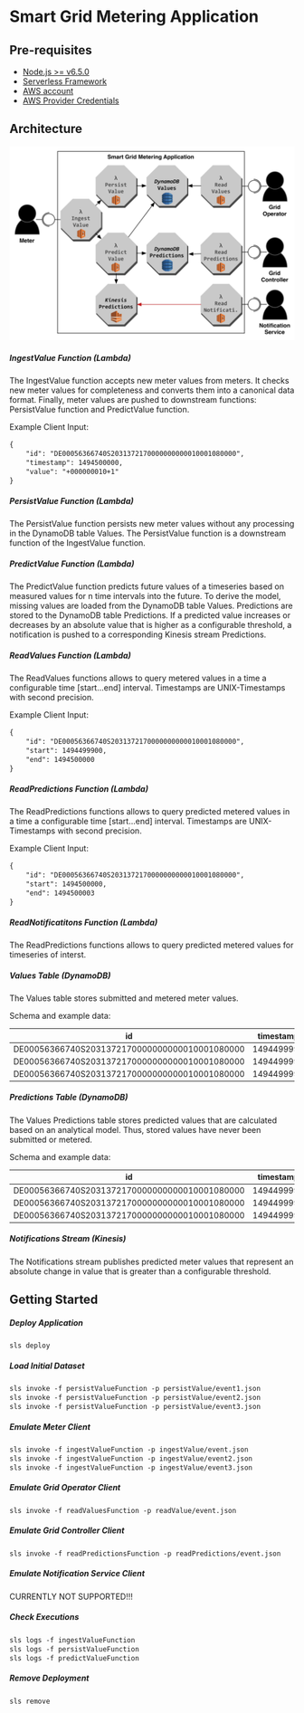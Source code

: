 # Smart Grid Metering Application

## Pre-requisites
+ [Node.js >= v6.5.0](https://nodejs.org/en/)
+ [Serverless Framework](https://serverless.com/)
+ [AWS account](https://aws.amazon.com/)
+ [AWS Provider Credentials](https://serverless.comaws )

## Architecture

![SMGA Architecture](./documentation/sgma-architecture.jpg)

##### IngestValue Function (Lambda)
The IngestValue function accepts new meter values from meters. It checks
 new meter values for completeness and converts them into a canonical
 data format. Finally, meter values are pushed to downstream functions:
 PersistValue function and PredictValue function.

Example Client Input:
```
{
    "id": "DE00056366740S2031372170000000000010001080000",
    "timestamp": 1494500000,
    "value": "+000000010+1"
}
```

##### PersistValue Function (Lambda)
The PersistValue function persists new meter values without any
processing in the DynamoDB table Values. The PersistValue function is a
downstream function of the IngestValue function.

##### PredictValue Function (Lambda)
The PredictValue function predicts future values of a timeseries based
on measured values for n time intervals into the future. To derive
the model, missing values are loaded from the DynamoDB table Values.
Predictions are stored to the DynamoDB table Predictions. If a predicted
value increases or decreases by an absolute value that is higher as a
configurable threshold, a notification is pushed to a corresponding
Kinesis stream Predictions.

##### ReadValues Function (Lambda)
The ReadValues functions allows to query metered values in a time a
configurable time [start...end] interval. Timestamps are UNIX-Timestamps
with second precision.

Example Client Input:
```
{
    "id": "DE00056366740S2031372170000000000010001080000",
    "start": 1494499900,
    "end": 1494500000
}
```

##### ReadPredictions Function (Lambda)
The ReadPredictions functions allows to query predicted metered values
in a time a configurable time [start...end] interval. Timestamps are
UNIX-Timestamps with second precision.

Example Client Input:
```
{
    "id": "DE00056366740S2031372170000000000010001080000",
    "start": 1494500000,
    "end": 1494500003
}
```

##### ReadNotificatitons Function (Lambda)
The ReadPredictions functions allows to query predicted metered values
for timeseries of interst.

##### Values Table (DynamoDB)

The Values table stores submitted and metered meter values.

Schema and example data:

| id                                            | timestamp  | value        |
| --------------------------------------------- |:----------:| ------------:|
| DE00056366740S2031372170000000000010001080000 | 1494499997 | +000000010+1 |
| DE00056366740S2031372170000000000010001080000 | 1494499998 | +000000040+1 |
| DE00056366740S2031372170000000000010001080000 | 1494499999 | +000000010+1 |


##### Predictions Table (DynamoDB)

The Values Predictions table stores predicted values that are calculated
based on an analytical model. Thus, stored values have never been
submitted or metered.

Schema and example data:

| id                                            | timestamp  | value        |
| --------------------------------------------- |:----------:| ------------:|
| DE00056366740S2031372170000000000010001080000 | 1494499997 | +000000010+1 |
| DE00056366740S2031372170000000000010001080000 | 1494499998 | +000000040+1 |
| DE00056366740S2031372170000000000010001080000 | 1494499999 | +000000010+1 |

##### Notifications Stream (Kinesis)
The Notifications stream publishes predicted meter values that represent
an absolute change in value that is greater than a configurable threshold.

## Getting Started

##### Deploy Application
```
sls deploy
```

##### Load Initial Dataset
```
sls invoke -f persistValueFunction -p persistValue/event1.json
sls invoke -f persistValueFunction -p persistValue/event2.json
sls invoke -f persistValueFunction -p persistValue/event3.json
```

##### Emulate Meter Client
```
sls invoke -f ingestValueFunction -p ingestValue/event.json
sls invoke -f ingestValueFunction -p ingestValue/event2.json
sls invoke -f ingestValueFunction -p ingestValue/event3.json
```

##### Emulate Grid Operator Client
```
sls invoke -f readValuesFunction -p readValue/event.json
```

##### Emulate Grid Controller Client
```
sls invoke -f readPredictionsFunction -p readPredictions/event.json
```

##### Emulate Notification Service Client
CURRENTLY NOT SUPPORTED!!!

##### Check Executions
```
sls logs -f ingestValueFunction
sls logs -f persistValueFunction
sls logs -f predictValueFunction
```

##### Remove Deployment
```
sls remove
```